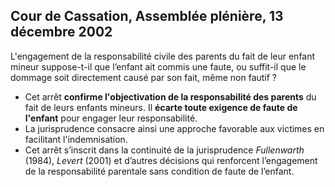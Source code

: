 ## Cour de Cassation, Assemblée plénière, 13 décembre 2002

L'engagement de la responsabilité civile des parents du fait de leur enfant mineur suppose-t-il que l’enfant ait commis une faute, ou suffit-il que le dommage soit directement causé par son fait, même non fautif ?

- Cet arrêt **confirme l'objectivation de la responsabilité des parents** du fait de leurs enfants mineurs. Il **écarte toute exigence de faute de l'enfant** pour engager leur responsabilité.
- La jurisprudence consacre ainsi une approche favorable aux victimes en facilitant l'indemnisation.
- Cet arrêt s’inscrit dans la continuité de la jurisprudence _Fullenwarth_ (1984), _Levert_ (2001) et d’autres décisions qui renforcent l’engagement de la responsabilité parentale sans condition de faute de l’enfant.